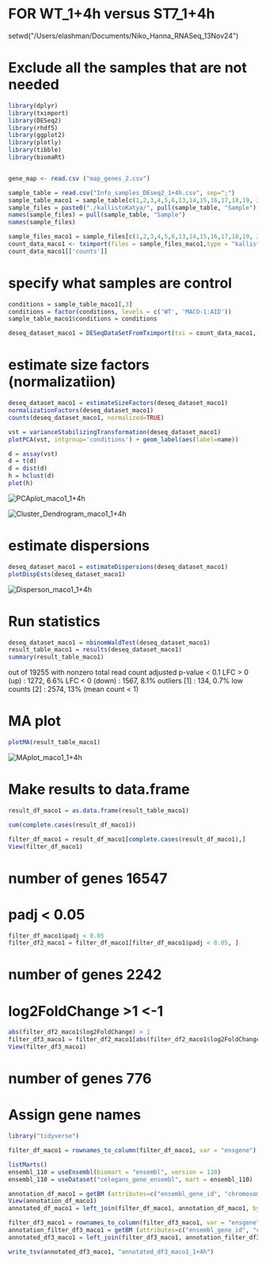 # FOR WT_1+4h versus ST7_1+4h

setwd("/Users/elashman/Documents/Niko_Hanna_RNASeq_13Nov24")

# Exclude all the samples that are not needed

```R
library(dplyr)
library(tximport)
library(DESeq2)
library(rhdf5)
library(ggplot2)
library(plotly)
library(tibble)
library(biomaRt)


gene_map <- read.csv ("map_genes_2.csv")

sample_table = read.csv("Info_samples_DEseq2_1+4h.csv", sep=";")
sample_table_maco1 = sample_table[c(1,2,3,4,5,6,13,14,15,16,17,18,19, 20, 21, 22, 23, 24, 31, 32, 33, 34, 35, 36), ] 
sample_files = paste0("./kallistoKatya/", pull(sample_table, "Sample") , ".1/abundance.h5")
names(sample_files) = pull(sample_table, "Sample")
names(sample_files)

sample_files_maco1 = sample_files[c(1,2,3,4,5,6,13,14,15,16,17,18,19, 20, 21, 22, 23, 24, 31, 32, 33, 34, 35, 36)]
count_data_maco1 <- tximport(files = sample_files_maco1,type = "kallisto",tx2gene = gene_map, ignoreAfterBar = TRUE)
count_data_maco1[['counts']]
```

# specify what samples are control
```R
conditions = sample_table_maco1[,3]
conditions = factor(conditions, levels = c('WT', 'MACO-1:AID'))
sample_table_maco1$conditions = conditions

deseq_dataset_maco1 = DESeqDataSetFromTximport(txi = count_data_maco1, colData = sample_table_maco1, design = ~conditions)
```
# estimate size factors (normalizatiion)

```R
deseq_dataset_maco1 = estimateSizeFactors(deseq_dataset_maco1)
normalizationFactors(deseq_dataset_maco1)
counts(deseq_dataset_maco1, normalized=TRUE)

vst = varianceStabilizingTransformation(deseq_dataset_maco1)
plotPCA(vst, intgroup='conditions') + geom_label(aes(label=name))

d = assay(vst) 
d = t(d) 
d = dist(d) 
h = hclust(d) 
plot(h)
```
![PCAplot_maco1_1+4h](https://github.com/user-attachments/assets/c56403e4-0675-4156-b6d1-702a40a387af)

![Cluster_Dendrogram_maco1_1+4h](https://github.com/user-attachments/assets/6a021f64-7207-4dc2-bb47-04ab2c82dd51)


# estimate dispersions

```R
deseq_dataset_maco1 = estimateDispersions(deseq_dataset_maco1)
plotDispEsts(deseq_dataset_maco1)
```
![Disperson_maco1_1+4h](https://github.com/user-attachments/assets/37f6aacc-d0a9-4069-bef6-c711e4e88deb)

# Run statistics
```R
deseq_dataset_maco1 = nbinomWaldTest(deseq_dataset_maco1) 
result_table_maco1 = results(deseq_dataset_maco1) 
summary(result_table_maco1)
```
out of 19255 with nonzero total read count
adjusted p-value < 0.1
LFC > 0 (up)       : 1272, 6.6%
LFC < 0 (down)     : 1567, 8.1%
outliers [1]       : 134, 0.7%
low counts [2]     : 2574, 13%
(mean count < 1)


# MA plot
```R
plotMA(result_table_maco1)
```
![MAplot_maco1_1+4h](https://github.com/user-attachments/assets/56a25b1f-832f-44ed-8288-de351b00df3a)

# Make results to data.frame

```R
result_df_maco1 = as.data.frame(result_table_maco1)

sum(complete.cases(result_df_maco1))

filter_df_maco1 = result_df_maco1[complete.cases(result_df_maco1),]
View(filter_df_maco1)
```
# number of genes 16547

# padj < 0.05

```R
filter_df_maco1$padj < 0.05
filter_df2_maco1 = filter_df_maco1[filter_df_maco1$padj < 0.05, ]
```
# number of genes 2242

# log2FoldChange >1 <-1
```R
abs(filter_df2_maco1$log2FoldChange) > 1
filter_df3_maco1 = filter_df2_maco1[abs(filter_df2_maco1$log2FoldChange) > 1, ]
View(filter_df3_maco1)
```

# number of genes 776

# Assign gene names

```R
library("tidyverse")

filter_df_maco1 = rownames_to_column(filter_df_maco1, var = "ensgene")

listMarts()
ensembl_110 = useEnsembl(biomart = "ensembl", version = 110)
ensembl_110 = useDataset("celegans_gene_ensembl", mart = ensembl_110)

annotation_df_maco1 = getBM (attributes=c("ensembl_gene_id", "chromosome_name", "start_position", "end_position", "strand", "gene_biotype", "external_gene_name", "description"), filters = c("ensembl_gene_id"), values = filter_df_maco1$ensgene, mart = ensembl_110)
View(annotation_df_maco1)
annotated_df_maco1 = left_join(filter_df_maco1, annotation_df_maco1, by = c("ensgene" = "ensembl_gene_id"))

filter_df3_maco1 = rownames_to_column(filter_df3_maco1, var = "ensgene")
annotation_filter_df3_maco1 = getBM (attributes=c("ensembl_gene_id", "chromosome_name", "start_position", "end_position", "strand", "gene_biotype", "external_gene_name", "description"), filters = c("ensembl_gene_id"), values = filter_df3_maco1$ensgene, mart = ensembl_110)
annotated_df3_maco1 = left_join(filter_df3_maco1, annotation_filter_df3_maco1, by = c("ensgene" = "ensembl_gene_id"))

write_tsv(annotated_df3_maco1, "annotated_df3_maco1_1+4h")
```



